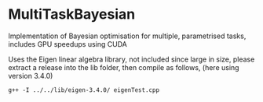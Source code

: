 # MultiTaskBayesian

Implementation of Bayesian optimisation for multiple, parametrised tasks, includes GPU speedups using CUDA

Uses the Eigen linear algebra library, not included since large in size, please extract a release into the lib folder, then compile as follows, (here using version 3.4.0)
```shell
g++ -I ../../lib/eigen-3.4.0/ eigenTest.cpp
```
